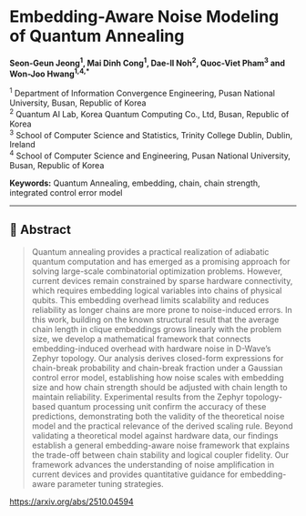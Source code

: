 # Embedding-Aware Noise Modeling of Quantum Annealing

**Seon-Geun Jeong<sup>1</sup>, Mai Dinh Cong<sup>1</sup>, Dae-Il Noh<sup>2</sup>, Quoc-Viet Pham<sup>3</sup> and Won-Joo Hwang<sup>1,4,*</sup>**

<sup>1</sup> Department of Information Convergence Engineering, Pusan National University, Busan, Republic of Korea  
<sup>2</sup> Quantum AI Lab, Korea Quantum Computing Co., Ltd, Busan, Republic of Korea  
<sup>3</sup> School of Computer Science and Statistics, Trinity College Dublin, Dublin, Ireland  
<sup>4</sup> School of Computer Science and Engineering, Pusan National University, Busan, Republic of Korea  

**Keywords:** Quantum Annealing, embedding, chain, chain strength, integrated control error model  

---

## 📝 Abstract
> Quantum annealing provides a practical realization of adiabatic quantum computation and has emerged as a promising approach for solving large-scale combinatorial optimization problems. However, current devices remain constrained by sparse hardware connectivity, which requires embedding logical variables into chains of physical qubits. This embedding overhead limits scalability and reduces reliability as longer chains are more prone to noise-induced errors. In this work, building on the known structural result that the average chain length in clique embeddings grows linearly with the problem size, we develop a mathematical framework that connects embedding-induced overhead with hardware noise in D-Wave’s Zephyr topology. Our analysis derives closed-form expressions for chain-break probability and chain-break fraction under a Gaussian control error model, establishing how noise scales with embedding size and how chain strength should be adjusted with chain length to maintain reliability. Experimental results from the Zephyr topology-based quantum processing unit confirm the accuracy of these predictions, demonstrating both the validity of the theoretical noise model and the practical relevance of the derived scaling rule. Beyond validating a theoretical model against hardware data, our findings establish a general embedding-aware noise framework that explains the trade-off between chain stability and logical coupler fidelity. Our framework advances the understanding of noise amplification in current devices and provides quantitative guidance for embedding-aware parameter tuning strategies.

https://arxiv.org/abs/2510.04594
